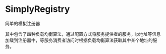 # SimplyRegistry
简单的模拟注册器


其中包含了四种负载均衡算法，通过配置方式将服务提供者的服务，ip地址等信息加载到注册器中，等服务消费者访问时根据负载均衡算法获取其中某个地址的服务。
